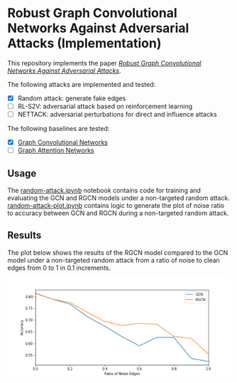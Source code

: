 # Robust Graph Convolutional Networks Against Adversarial Attacks (Implementation)

This repository implements the paper
[_Robust Graph Convolutional Networks Against Adversarial Attacks_](https://doi.org/10.1145/3292500.3330851).

The following attacks are implemented and tested:

- [x] Random attack: generate fake edges
- [ ] RL-S2V: adversarial attack based on reinforcement learning
- [ ] NETTACK: adversarial perturbations for direct and influence attacks

The following baselines are tested:

- [x] [Graph Convolutional Networks](https://arxiv.org/abs/1609.02907)
- [ ] [Graph Attention Networks](https://arxiv.org/abs/1710.10903)

## Usage

The [random-attack.ipynb](random-attack.ipynb) notebook contains code for
training and evaluating the GCN and RGCN models under a non-targeted random
attack. [random-attack-plot.ipynb](random-attack-plot.ipynb) contains logic to
generate the plot of noise ratio to accuracy between GCN and RGCN during a
non-targeted random attack.

## Results

The plot below shows the results of the RGCN model compared to the GCN model
under a non-targeted random attack from a ratio of noise to clean edges from 0
to 1 in 0.1 increments.

![Random Attack Results](plot.png)
